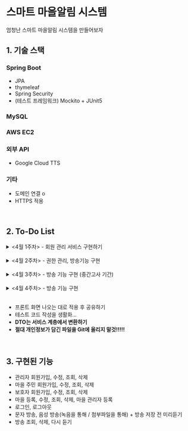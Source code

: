 # 스마트 마을알림 시스템
엄청난 스마트 마을알림 시스템을 만들어보자
<br>

## 1. 기술 스택
### Spring Boot
- JPA
- thymeleaf
- Spring Security
- (테스트 프레임워크) Mockito + JUnit5
### MySQL
### AWS EC2
### 외부 API
- Google Cloud TTS


### 기타
- 도메인 연결 o
- HTTPS 적용
<br>

## 2. To-Do List
<details>
   <summary> <4월 1주차> - 회원 관리 서비스 구현하기 </summary>
   <br>

    ===== 완료 =====
    1. 마을 주민, 관리자, 마을에 대한 기본적인 CRUD

    2. 마을 관리자 등록 및 관리 기능 구현
        - 중복해서 등록 및 출력되는 문제 해결 필요
        - 마을 관리자를 삭제 시 관리자 계정도 삭제할 것인가?

    3. 마을 주민을 관리자로 등록할 수 있도록 하기
        - 등록 시 마을 주민 정보를 이용해 관리자 계정을 생성함

    4. 입력 폼 데이터 검증 
        - 회원가입 시 아이디, 전화번호 중복 검증은 좀 더 알아보기 (AJAX를 써야하는지?)
        - 프론트 단 검증은 나중에 생각하고 서버 단에서 할 수 있는 오브젝트 에러 넘기기

    5. 보호자와 마을 주민 연결

    6. 마을 추가 시 지역을 selectbox로 선택할 수 있도록 구현하기

    7. 주민 회원가입시 마을 선택할 수 있도록 구현하기

    8. 관제 사이트에 대한 로그인, 로그아웃, 권한 관리 기능 구현
        - 제일 어려웠는데 어떻게 잘 해결이 되었다 :D
        - 관제 사이트, 마을 주민 사이트, 보호자 사이트 총 3개의 Config 이용하도록
        - 권한에 맞는 기능 접근은 차차 하는 것으로

    9. 에러처리 페이지 추가 (403, 404, 500 등)
        - 관리자에서 주민으로 넘어가는거는 정상적으로 되는데 주민에서 관리자로 넘어가면 안됨 (로그인 페이지로 넘기도록 조치함)

    + AWS 배포해서 팀원이랑 공유하기

    ===== 미완료 =====
    1. 검색 기능에 옵션 추가 (마을별, 지역별 검색 등)
        - 동적 쿼리도 공부하기
        - 고급 검색이 굳이 필요한가 싶기는 함. 화면 구상에 따라 필요하면 만들 것
</details>

<br>

<details>
    <summary> <4월 2주차> - 권한 관리, 방송기능 구현 </summary>
    <br>

    ===== 완료 =====
    1. TTS 서버와 연동 -> Google Cloud TTS 사용
        - 1달에 백만자 무료사용

    2. 음성 파일 저장 폴더 체계화 (날짜별 분류..) 
        - /storage/2022/04/12/test.mp3

    3. 방송 목록 조회 기능 구현

    4. 서버에 저장된 방송 불러오기 기능 구현
        - src 내 resources 폴더 안에다 넣으면 동적으로 생성 이후 접근이 안됨. 
        - 외부 디렉토리 (프로젝트 경로)에 storage 디텍토리 만들고 거기 안에다 동적으로 생성 및 접근하도록 함

    5. 문자 방송 기능 구현
        - 방송 타입(일반, 재난) 선택 기능 나중에 추가하기

    6. 부트스트랩 템플릿 적용 및 테스트
        - 정적 파일은 캐싱해 사용하도록 설정 (기간:1달)
    
    7. 방송 삭제 기능 구현
        - 방송 목록에서 삭제할 때 방송 파일도 같이 삭제

    + 단뒤 테스트 작성 및 코드 리팩토링, 주석 달기

</details>

<br>

<details>
    <summary> <4월 3주차> - 방송 기능 구현 (중간고사 기간) </summary>
    <br>

    ===== 완료 =====
    1. 문자 방송 내 재난 방송 기능 추가
        - 방송 목록에서 재난방송은 강조해서 보이도록 함.

    2. 문자 방송 미리듣기 기능 구현

    3. 음성 방송 기능 구현
        - 웹에서 마이크 녹음 만들었으나, HTTPS에서만 동작하는 문제가 있음

    4. 음성 방송 미리듣기 기능 구현

    ===== 미완료 =====
    1. 마을 별 방송 검색 기능 만들기

    2. 오픈 API를 이용한 재난알림 시스템 만들기

</details>

<br>

<details>
    <summary> <4월 4주차> - 방송 기능 구현 </summary>
    <br>

    ===== 완료 =====
    1. 첨부파일(.mp3)을 통한 음성 방송 기능 구현 
    
    2. 음성 방송 페이지 잡다한 오류 수정 및 디자인
       
    3. 무료 도메인 연결, URL에 포트번호 숨기기

    4. SSL 인증서 발급 및 HTTPS 적용
    
    ===== 미완료 =====
    1. 오픈 API를 이용한 재난알림 시스템 만들기

    2. 마을 별 방송 검색 기능 만들기

</details>

<br>

+ 프론트 화면 나오는 대로 적용 후 공유하기
+ 테스트 코드 작성을 생활화...
+ **DTO는 서비스 계층에서 변환하기**
+ **절대 개인정보가 담긴 파일을 Git에 올리지 말것!!!!!**

<br>
   
## 3. 구현된 기능
- 관리자 회원가입, 수정, 조회, 삭제 <br>
- 마을 주민 회원가입, 수정, 조회, 삭제 <br>
- 보호자 회원가입, 수정, 조회, 삭제 <br>
- 마을 등록, 수정, 조회, 삭제, 마을 관리자 등록 <br>
- 로그인, 로그아웃 <br>
- 문자 방송, 음성 방송(녹음을 통해 / 첨부파일을 통해) + 방송 저장 전 미리듣기 <br>
- 방송 조회, 삭제, 다시 듣기
